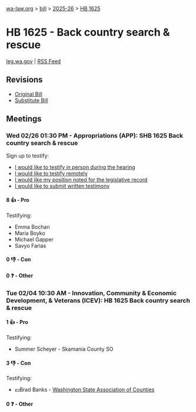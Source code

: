 [wa-law.org](/) > [bill](/bill/) > [2025-26](/bill/2025-26/) > [HB 1625](/bill/2025-26/hb/1625/)

# HB 1625 - Back country search & rescue
[leg.wa.gov](https://app.leg.wa.gov/billsummary?BillNumber=1625&Year=2025&Initiative=false) | [RSS Feed](./rss.xml)

## Revisions
* [Original Bill](1/)
* [Substitute Bill](S/)

## Meetings
### Wed 02/26 01:30 PM - Appropriations (APP): SHB 1625 Back country search & rescue
Sign up to testify:
* [I would like to testify in person during the hearing](https://app.leg.wa.gov/csi/Testifier/Add?chamber=House&mId=32908&aId=164949&caId=26156&tId=1)
* [I would like to testify remotely](https://app.leg.wa.gov/csi/Testifier/Add?chamber=House&mId=32908&aId=164949&caId=26156&tId=2)
* [I would like my position noted for the legislative record](https://app.leg.wa.gov/csi/Testifier/Add?chamber=House&mId=32908&aId=164949&caId=26156&tId=3)
* [I would like to submit written testimony](https://app.leg.wa.gov/csi/Testifier/Add?chamber=House&mId=32908&aId=164949&caId=26156&tId=4)

#### 8 👍 - Pro
Testifying:
* Emma Bochan
* Maria Boyko
* Michael Gapper
* Savyo Farias

#### 0 👎 - Con

#### 0 ❓ - Other

### Tue 02/04 10:30 AM - Innovation, Community & Economic Development, & Veterans (ICEV): HB 1625 Back country search & rescue
#### 1 👍 - Pro
Testifying:
* Summer Scheyer - Skamania County SO

#### 3 👎 - Con
Testifying:
* 💵Brad Banks - [Washington State Association of Counties](/org/washington_state_association_of_counties/)

#### 0 ❓ - Other
